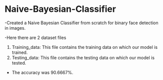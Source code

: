 # Naive-Bayesian-Classifier
-Created a Naive Bayesian Classifier from scratch for binary face detection in images.

-Here there are 2 dataset files
  1) Training_data: This file contains the training data on which our model is trained.
  2) Testing_data: This file contains the testing data on which our model is tested.
- The accuracy was 90.6667%.
